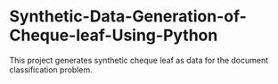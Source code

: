 # Synthetic-Data-Generation-of-Cheque-leaf-Using-Python
This project generates synthetic cheque leaf as data for the document classification problem.
